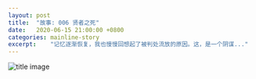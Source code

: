 ```yaml
---
layout: post
title:  "故事: 006 贤者之死"
date:   2020-06-15 21:00:00 +0800
categories: mainline-story
excerpt:    "记忆逐渐恢复，我也慢慢回想起了被判处流放的原因。这，是一个阴谋..."
---
```


![title image](https://canhead-cn.oss-cn-beijing.aliyuncs.com/abstract-1087087_1280.jpg)

